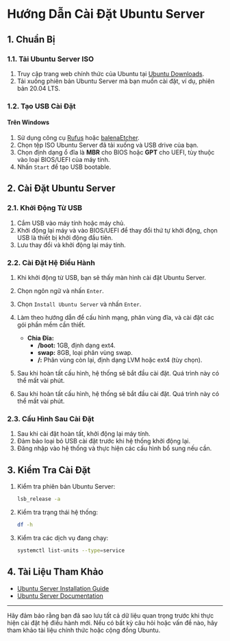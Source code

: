 # Hướng Dẫn Cài Đặt Ubuntu Server

## 1. Chuẩn Bị

### 1.1. Tải Ubuntu Server ISO

1. Truy cập trang web chính thức của Ubuntu tại [Ubuntu Downloads](https://ubuntu.com/download/server).
2. Tải xuống phiên bản Ubuntu Server mà bạn muốn cài đặt, ví dụ, phiên bản 20.04 LTS.

### 1.2. Tạo USB Cài Đặt

#### **Trên Windows**

1. Sử dụng công cụ [Rufus](https://rufus.ie/) hoặc [balenaEtcher](https://www.balena.io/etcher/).
2. Chọn tệp ISO Ubuntu Server đã tải xuống và USB drive của bạn.
3. Chọn định dạng ổ đĩa là **MBR** cho BIOS hoặc **GPT** cho UEFI, tùy thuộc vào loại BIOS/UEFI của máy tính.
4. Nhấn `Start` để tạo USB bootable.

## 2. Cài Đặt Ubuntu Server

### 2.1. Khởi Động Từ USB

1. Cắm USB vào máy tính hoặc máy chủ.
2. Khởi động lại máy và vào BIOS/UEFI để thay đổi thứ tự khởi động, chọn USB là thiết bị khởi động đầu tiên.
3. Lưu thay đổi và khởi động lại máy tính.

### 2.2. Cài Đặt Hệ Điều Hành

1. Khi khởi động từ USB, bạn sẽ thấy màn hình cài đặt Ubuntu Server.
2. Chọn ngôn ngữ và nhấn `Enter`.
3. Chọn `Install Ubuntu Server` và nhấn `Enter`.
4. Làm theo hướng dẫn để cấu hình mạng, phân vùng đĩa, và cài đặt các gói phần mềm cần thiết.

   - **Chia Đĩa:**
     - **/boot:** 1GB, định dạng ext4.
     - **swap:** 8GB, loại phân vùng swap.
     - **/:** Phân vùng còn lại, định dạng LVM hoặc ext4 (tùy chọn).

5. Sau khi hoàn tất cấu hình, hệ thống sẽ bắt đầu cài đặt. Quá trình này có thể mất vài phút.
5. Sau khi hoàn tất cấu hình, hệ thống sẽ bắt đầu cài đặt. Quá trình này có thể mất vài phút.

### 2.3. Cấu Hình Sau Cài Đặt

1. Sau khi cài đặt hoàn tất, khởi động lại máy tính.
2. Đảm bảo loại bỏ USB cài đặt trước khi hệ thống khởi động lại.
3. Đăng nhập vào hệ thống và thực hiện các cấu hình bổ sung nếu cần.

## 3. Kiểm Tra Cài Đặt

1. Kiểm tra phiên bản Ubuntu Server:
    ```bash
    lsb_release -a
    ```
2. Kiểm tra trạng thái hệ thống:
    ```bash
    df -h
    ```
3. Kiểm tra các dịch vụ đang chạy:
    ```bash
    systemctl list-units --type=service
    ```

## 4. Tài Liệu Tham Khảo

- [Ubuntu Server Installation Guide](https://ubuntu.com/server/docs/installation)
- [Ubuntu Server Documentation](https://ubuntu.com/server/docs)

---

Hãy đảm bảo rằng bạn đã sao lưu tất cả dữ liệu quan trọng trước khi thực hiện cài đặt hệ điều hành mới. Nếu có bất kỳ câu hỏi hoặc vấn đề nào, hãy tham khảo tài liệu chính thức hoặc cộng đồng Ubuntu.
